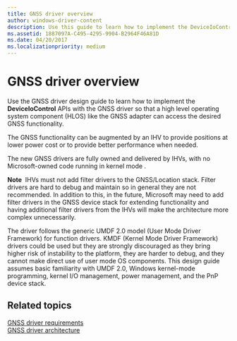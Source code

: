 ```yaml
---
title: GNSS driver overview
author: windows-driver-content
description: Use this guide to learn how to implement the DeviceIoControl APIs with the GNSS driver so that a HLOS like the GNSS adapter can access GNSS functionality.
ms.assetid: 1887097A-C495-4295-9904-B2964F46A81D
ms.date: 04/20/2017
ms.localizationpriority: medium
---
```


# GNSS driver overview


Use the GNSS driver design guide to learn how to implement the **DeviceIoControl** APIs with the GNSS driver so that a high level operating system component (HLOS) like the GNSS adapter can access the desired GNSS functionality.

The GNSS functionality can be augmented by an IHV to provide positions at lower power cost or to provide better performance when needed.

The new GNSS drivers are fully owned and delivered by IHVs, with no Microsoft-owned code running in kernel mode .

**Note**  IHVs must not add filter drivers to the GNSS/Location stack. Filter drivers are hard to debug and maintain so in general they are not recommended. In addition to this, in the future, Microsoft may need to add filter drivers in the GNSS device stack for extending functionality and having additional filter drivers from the IHVs will make the architecture more complex unnecessarily.

 

The driver follows the generic UMDF 2.0 model (User Mode Driver Framework) for function drivers. KMDF (Kernel Mode Driver Framework) drivers could be used but they are strongly discouraged as they bring higher risk of instability to the platform, they are harder to debug, and they cannot make direct use of user mode OS components.
This design guide assumes basic familiarity with UMDF 2.0, Windows kernel-mode programming, kernel I/O management, power management, and the PnP device stack.

## Related topics
[GNSS driver requirements](gnss-driver-requirements.md)  
[GNSS driver architecture](gnss-driver-architecture.md)  



